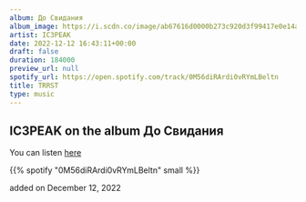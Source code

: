 ```yaml
---
album: До Свидания
album_image: https://i.scdn.co/image/ab67616d0000b273c920d3f99417e0e14ac7a512
artist: IC3PEAK
date: 2022-12-12 16:43:11+00:00
draft: false
duration: 184000
preview_url: null
spotify_url: https://open.spotify.com/track/0M56diRArdi0vRYmLBeltn
title: TRRST
type: music
---
```



## IC3PEAK on the album До Свидания

You can listen [here](https://open.spotify.com/track/0M56diRArdi0vRYmLBeltn)

{{% spotify "0M56diRArdi0vRYmLBeltn" small %}}

added on December 12, 2022